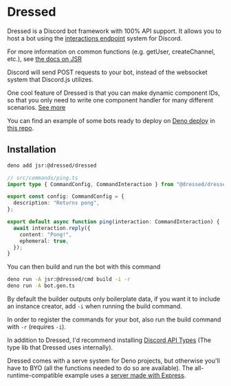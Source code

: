 # Dressed

Dressed is a Discord bot framework with 100% API support. It allows you to host a bot using the
[interactions endpoint](https://discord.com/developers/docs/interactions/overview#configuring-an-interactions-endpoint-url)
system for Discord.

For more information on common functions (e.g. getUser, createChannel, etc.), see [the docs on JSR](https://jsr.io/@dressed/dressed/doc)

Discord will send POST requests to your bot, instead of the websocket system
that Discord.js utilizes.

One cool feature of Dressed is that you can make dynamic component IDs, so that you only need to write one component handler for many different scenarios. [See more](https://dressed.vercel.app/docs/components#dynamic-component-ids)

You can find an example of some bots ready to deploy on
[Deno deploy](https://deno.com/deploy) in
[this repo](https://github.com/Inbestigator/dressed-examples).

## Installation

```bash
deno add jsr:@dressed/dressed
```

```ts
// src/commands/ping.ts
import type { CommandConfig, CommandInteraction } from "@dressed/dressed";

export const config: CommandConfig = {
  description: "Returns pong",
};

export default async function ping(interaction: CommandInteraction) {
  await interaction.reply({
    content: "Pong!",
    ephemeral: true,
  });
}
```

You can then build and run the bot with this command

```bash
deno run -A jsr:@dressed/cmd build -i -r
deno run -A bot.gen.ts
```

By default the builder outputs only boilerplate data, if you want it to
include an instance creator, add `-i` when running the build command.

In order to register the commands for your bot, also run the build command with `-r` (requires `-i`).

In addition to Dressed, I'd recommend installing
[Discord API Types](https://www.npmjs.com/package/discord-api-types) (The type
lib that Dressed uses internally).

Dressed comes with a serve system for Deno projects, but otherwise you'll
have to BYO (all the functions needed to do so are available).
The all-runtime-compatible example
uses a [server made with Express](https://github.com/Inbestigator/dressed-examples/blob/main/node/simple/server.ts).

